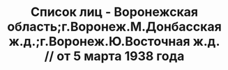 ---
title: Список лиц - Воронежская область;г.Воронеж.М.Донбасская ж.д.;г.Воронеж.Ю.Восточная
  ж.д. // от 5 марта 1938 года
description: РГАСПИ, ф.17, оп.171, дело 415, лист 77
images:
- /disk/pictures/v07/17-171-415-077.jpg
- /disk/pictures/v07/17-171-415-078.jpg
- /disk/pictures/v07/17-171-415-079.jpg
- /disk/pictures/v07/17-171-415-080.jpg
- /disk/pictures/v07/17-171-415-081.jpg
- /disk/pictures/v07/17-171-415-082.jpg
---